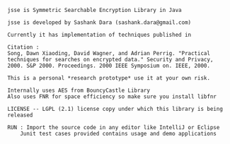 
	jsse is Symmetric Searchable Encryption Library in Java

	jsse is developed by Sashank Dara (sashank.dara@gmail.com)

	Currently it has implementation of techniques published in

 	Citation : 
	Song, Dawn Xiaoding, David Wagner, and Adrian Perrig. "Practical techniques for searches on encrypted data." Security and Privacy, 2000. S&P 2000. Proceedings. 2000 IEEE Symposium on. IEEE, 2000.

	This is a personal *research prototype* use it at your own risk.

	Internally uses AES from BouncyCastle Library
	Also uses FNR for space efficiency so make sure you install libfnr

  	LICENSE -- LGPL (2.1) license copy under which this library is being released

  	RUN : Import the source code in any editor like IntelliJ or Eclipse
        Junit test cases provided contains usage and demo applications

